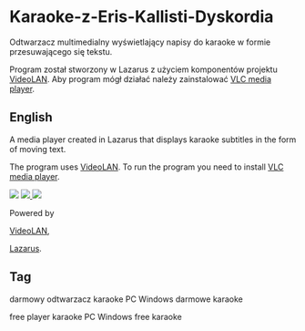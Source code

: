 # Karaoke-z-Eris-Kallisti-Dyskordia

Odtwarzacz multimedialny wyświetlający napisy do karaoke w formie przesuwającego się tekstu.

Program został stworzony w Lazarus z użyciem komponentów projektu [VideoLAN](http://www.videolan.org).
Aby program mógł działać należy zainstalować [VLC media player](http://www.videolan.org).


## English

A media player created in Lazarus that displays karaoke subtitles in the form of moving text. 

The program uses [VideoLAN](http://www.videolan.org).
To run the program you need to install [VLC media player](http://www.videolan.org).


<img src="https://github.com/jacek-mulawka/Karaoke-z-Eris-Kallisti-Dyskordia/blob/main/Gallery/Karaoke%20z%20Eris%20Kallisti%20Dyskordia%2001.jpg">

<a href="https://github.com/jacek-mulawka/Karaoke-z-Eris-Kallisti-Dyskordia/blob/main/Gallery/Karaoke%20z%20Eris%20Kallisti%20Dyskordia%2002.jpg">
  <img src="https://github.com/jacek-mulawka/Karaoke-z-Eris-Kallisti-Dyskordia/blob/main/Gallery/M/Karaoke%20z%20Eris%20Kallisti%20Dyskordia%2002%20m.jpg">
</a>

<a href="https://github.com/jacek-mulawka/Karaoke-z-Eris-Kallisti-Dyskordia/blob/main/Gallery/Karaoke%20z%20Eris%20Kallisti%20Dyskordia%2003.jpg">
  <img src="https://github.com/jacek-mulawka/Karaoke-z-Eris-Kallisti-Dyskordia/blob/main/Gallery/M/Karaoke%20z%20Eris%20Kallisti%20Dyskordia%2003%20m.jpg">
</a>


Powered by

[VideoLAN](http://www.videolan.org), 

[Lazarus](https://www.lazarus-ide.org).


## Tag
darmowy odtwarzacz karaoke PC Windows darmowe karaoke

free player karaoke PC Windows free karaoke
